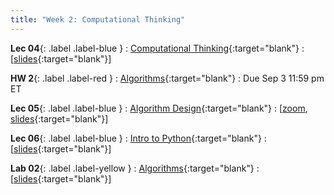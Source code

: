 ```yaml
---
title: "Week 2: Computational Thinking"
---
```



**Lec 04**{: .label .label-blue }
: [Computational Thinking](https://edstem.org/us/courses/60560/lessons/113982){:target="blank"}
  : [[slides](https://drive.google.com/file/d/11cxVv444nneA9JWD_0kfU1-r_42qqVY5/view?usp=sharing){:target="blank"}\]

**HW 2**{: .label .label-red }
: [Algorithms](https://edstem.org/us/courses/60560/lessons/115002){:target="blank"}
  : Due Sep 3 11:59 pm ET

**Lec 05**{: .label .label-blue }
: [Algorithm Design](https://edstem.org/us/courses/60560/lessons/114312){:target="blank"}
  : [[zoom](https://morganstate.zoom.us/j/91916688161), [slides](https://drive.google.com/file/d/18UaucMRkjal1SLuLEnppLdkN-u73QPYQ/view?usp=sharing){:target="blank"}\]

**Lec 06**{: .label .label-blue }
: [Intro to Python](https://edstem.org/us/courses/60560/lessons/115030){:target="blank"}
  : [[slides](https://drive.google.com/file/d/175cPgyBLHCfdJj-6c33V3fG2R1OTiCif/view?usp=sharing){:target="blank"}\]

**Lab 02**{: .label .label-yellow }
: [Algorithms](https://edstem.org/us/courses/60560/lessons/115937){:target="blank"}
  : [[slides](https://drive.google.com/file/d/1Oa8gL-YRI8muHEsTYUwCjwSOsZ1ATx1s/view?usp=sharing){:target="blank"}\]

